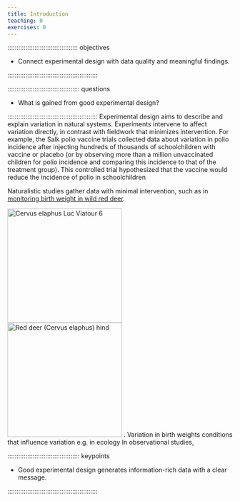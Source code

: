 ```yaml
---
title: Introduction
teaching: 0
exercises: 0
---
```


::::::::::::::::::::::::::::::::::::::: objectives

- Connect experimental design with data quality and meaningful findings.

::::::::::::::::::::::::::::::::::::::::::::::::::

:::::::::::::::::::::::::::::::::::::::: questions

- What is gained from good experimental design?

::::::::::::::::::::::::::::::::::::::::::::::::::
Experimental design aims to describe and explain variation in natural systems.
Experiments intervene to affect variation directly, in contrast with fieldwork 
that minimizes intervention. For example, the Salk polio vaccine trials
collected data about variation in polio incidence after injecting hundreds of 
thousands of schoolchildren with vaccine or placebo (or by observing more than a
million unvaccinated children for polio incidence and comparing this incidence
to that of the treatment group). This controlled trial hypothesized that the
vaccine would reduce the incidence of polio in schoolchildren

Naturalistic studies gather data with minimal intervention, such as in [monitoring birth weight in wild red deer](https://academic.oup.com/genetics/article/162/4/1863/6050019?login=false).

<a title="Lviatour, CC BY-SA 3.0 &lt;https://creativecommons.org/licenses/by-sa/3.0&gt;, via Wikimedia Commons" href="https://commons.wikimedia.org/wiki/File:Cervus_elaphus_Luc_Viatour_6.jpg"><img width="256" alt="Cervus elaphus Luc Viatour 6" src="https://upload.wikimedia.org/wikipedia/commons/thumb/4/4b/Cervus_elaphus_Luc_Viatour_6.jpg/256px-Cervus_elaphus_Luc_Viatour_6.jpg"></a>
<a title="Charles J. Sharp
, CC BY-SA 4.0 &lt;https://creativecommons.org/licenses/by-sa/4.0&gt;, via Wikimedia Commons" href="https://commons.wikimedia.org/wiki/File:Red_deer_(Cervus_elaphus)_hind.jpg"><img width="256" alt="Red deer (Cervus elaphus) hind" src="https://upload.wikimedia.org/wikipedia/commons/thumb/4/41/Red_deer_%28Cervus_elaphus%29_hind.jpg/256px-Red_deer_%28Cervus_elaphus%29_hind.jpg"></a>
. Variation in birth weights
 conditions that influence variation e.g. in ecology 
In observational studies, 

:::::::::::::::::::::::::::::::::::::::: keypoints

- Good experimental design generates information-rich data with a clear message.

::::::::::::::::::::::::::::::::::::::::::::::::::



